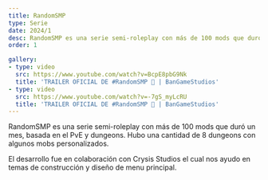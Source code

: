 ```yaml
---
title: RandomSMP
type: Serie
date: 2024/1
desc: RandomSMP es una serie semi-roleplay con más de 100 mods que duró un mes, basada en el PvE y dungeons.
order: 1

gallery:
- type: video
  src: https://www.youtube.com/watch?v=BcpE8pbG9Nk
  title: 'TRAILER OFICIAL DE #RandomSMP 🚬 | BanGameStudios'
- type: video
  src: https://www.youtube.com/watch?v=-7gS_myLcRU
  title: 'TRAILER OFICIAL DE #RandomSMP 🚬 | BanGameStudios'
---
```

RandomSMP es una serie semi-roleplay con más de 100 mods que duró un mes, basada en el PvE y dungeons. Hubo una cantidad de 8 dungeons con algunos mobs personalizados.

El desarrollo fue en colaboración con Crysis Studios el cual nos ayudo en temas de construcción y diseño de menu principal.
